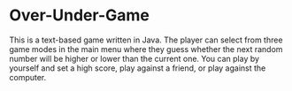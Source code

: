 # Over-Under-Game
This is a text-based game written in Java. The player can select from three game modes in the main menu where they guess whether the next random number will be higher or lower than the current one. You can play by yourself and set a high score, play against a friend, or play against the computer.  
